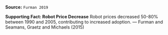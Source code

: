 **Source:** `Furman 2019`

**Supporting Fact: Robot Price Decrease**
Robot prices decreased 50-80% between 1990 and 2005, contributing to increased adoption. — Furman and Seamans, Graetz and Michaels (2015)
